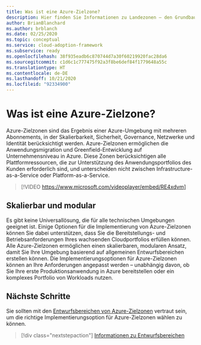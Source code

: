```yaml
---
title: Was ist eine Azure-Zielzone?
description: Hier finden Sie Informationen zu Landezonen – den Grundbausteinen jeder Cloudeinführungsumgebung.
author: BrianBlanchard
ms.author: brblanch
ms.date: 02/25/2020
ms.topic: conceptual
ms.service: cloud-adoption-framework
ms.subservice: ready
ms.openlocfilehash: 38f935eadb6c870744d7a30f60219920fac28da6
ms.sourcegitcommit: c1d6c1c777475f92a3f8be6def84f1779648a55c
ms.translationtype: HT
ms.contentlocale: de-DE
ms.lasthandoff: 10/21/2020
ms.locfileid: "92334900"
---
```

<!-- cSpell:ignore multisubscription -->

# <a name="what-is-an-azure-landing-zone"></a>Was ist eine Azure-Zielzone?

Azure-Zielzonen sind das Ergebnis einer Azure-Umgebung mit mehreren Abonnements, in der Skalierbarkeit, Sicherheit, Governance, Netzwerke und Identität berücksichtigt werden. Azure-Zielzonen ermöglichen die Anwendungsmigration und Greenfield-Entwicklung auf Unternehmensniveau in Azure. Diese Zonen berücksichtigen alle Plattformressourcen, die zur Unterstützung des Anwendungsportfolios des Kunden erforderlich sind, und unterscheiden nicht zwischen Infrastructure-as-a-Service oder Platform-as-a-Service.

<!-- markdownlint-disable MD034 -->

> [!VIDEO https://www.microsoft.com/videoplayer/embed/RE4xdvm]

## <a name="scalable-and-modular"></a>Skalierbar und modular

Es gibt keine Universallösung, die für alle technischen Umgebungen geeignet ist. Einige Optionen für die Implementierung von Azure-Zielzonen können Sie dabei unterstützen, dass Sie die Bereitstellungs- und Betriebsanforderungen Ihres wachsenden Cloudportfolios erfüllen können. Alle Azure-Zielzonen ermöglichen einen skalierbaren, modularen Ansatz, damit Sie Ihre Umgebung basierend auf allgemeinen Entwurfsbereichen erstellen können. Die Implementierungsoptionen für Azure-Zielzonen können an Ihre Anforderungen angepasst werden – unabhängig davon, ob Sie Ihre erste Produktionsanwendung in Azure bereitstellen oder ein komplexes Portfolio von Workloads nutzen.

## <a name="next-steps"></a>Nächste Schritte

Sie sollten mit den [Entwurfsbereichen von Azure-Zielzonen](./design-areas.md) vertraut sein, um die richtige Implementierungsoption für Azure-Zielzonen wählen zu können.

> [!div class="nextstepaction"]
> [Informationen zu Entwurfsbereichen](./design-areas.md)

